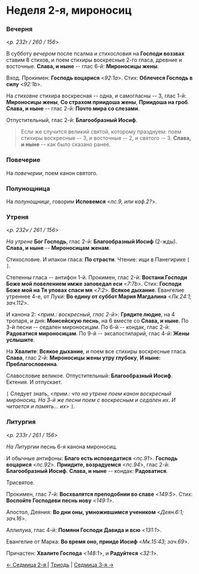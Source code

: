 
# Неделя 2-я, мироносиц

### Вечерня

<*p. 232r / 260 / 156*>

В субботу *вечером* после псалма и стихословия на **Господи воззвах** ставим 8 стихов, 
и поем стихиры воскресные 2-го гласа, древние и восточные. 
**Слава, и ныне** -- глас 6-й: **Мироносицы жены**.  

Вход. Прокимен: **Господь воцарися** <*92:1a*>. 
Стих: **Облечеся Господь в силу** <*92:1b*>.

На *стиховне* стихира воскресная -- одна, и самогласны -- 3, 
глас 1-й: **Мироносицы жены**, **Со страхом приидоша жены**, **Приидоша на гроб**.
**Слава, и ныне** -- глас 2-й: **Почто мира со слезами**.  

Отпустительный, глас 2-й: **Благообразный Иосиф**. 

> Если же случится великий святой, которому празднуем: 
> поем стихиры воскресные -- 3, и восточные -- 2, и святого -- 3. 
> **Слава, и ныне** -- как было сказано ранее. 

### Повечерие

На *повечерии*, поем канон святого. 

### Полунощница

На *полунощнице*, говорим **Исповемся** <*пс.9, или каф.2?*>. 

### Утреня

<*p. 232v / 261 / 156*>

*На утрене* **Бог Господь**, глас 2-й: **Благообразный Иосиф** (2-жды). 
**Слава, и ныне** -- **Мироносицам женам**.  

Стихословие. И ипакои гласа: **По страсти**. Чтение: ищи в Панегирике `[     ]`. 

Степенны гласа -- антифон 1-й. 
Прокимен, глас 2-й: **Востани Господи Боже мой повелением имже заповедал еси** <*7:7b*>. 
Стих: **Господи Боже мой на Тя уповах спаси мя** <*7:2*>. 
**Всякое дыхание**. 
Евангелие утреннее 4-е, от Луки: **Во едину от суббот Мария Магдалина** <*Лк.24:1; зач.112*>.  

И канона 2: <*прим.: воскресный, глас 2-й*>: **Грядите людие**, на 4 тропаря, 
и дня: **Моисейскую песнь**, на 6 вместе со **Слава, и ныне**. 
По 3-й песни -- седален мироносицам. 
По 6-й -- кондак, глас 2-й: **Радоватися мироносицам**. 
По 9-й -- эксапостиларий, глас 4-й: **Жены услышите**. 

На **Хвалите**: **Всякое дыхание**, и поем все стихиры воскресные гласа. **Слава**, глас 2-й: 
 **Мироносицы жены утру глубоку**, **И ныне: Преблагословенна**. 

Славословие великое. Отпустительный: **Благообразный Иосиф**. Ектения. И отпускает. 

`[` Следует знать, <*прим.: что на утрене поем канон воскресный мироносиц. 
На 3-й же песни поем с воскресным и седален их.  И читается и память... их*> `]`.
 
### Литургия

<*p. 233r / 261 / 156*>

*На Литургии* песнь 6-я канона мироносиц. 

И обычные антифоны: **Благо есть исповедатися** <*пс.91*>. 
**Господь воцарися** <*пс.92*>. 
**Приидите, возрадуемся** <*пс.94*>, глас 2-й: **Благообразный Иосиф**. 
**Слава, и ныне** -- кондак: **Радоватися**. 

Трисвятое. 

Прокимен, глас 7-й: **Восхвалятся преподобнии во славе** <*149:5*>. 
Стих: **Воспойте Господеви песнь нову** <*149:1*>. 

Апостол, Деяния: **Во дни оны, умножившимся учеником** <*Деян.6:1; зач.16*>.

Аллилуиа, глас 4-й: **Помяни Господи Давида и всю** <*131:1*>. 

Евангелие от Марка: **Во время оно, прииде Иосиф** <*Мк.15:43; зач.69*>. 

Причастен: **Хвалите Господа** <*148:1*>, и **Радуйтеся** <*32:1*>. 

[← Седмица 2-я ](B_04_MES_week2.ru.md) | [Триодь](README.md) | [Седмица 3-я →](B_06_MES_week3.ru.md)
